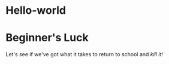 # Hello-world
<h1>Beginner's Luck </h1>
Let's see if we've got what it takes to return to school and <em>kill it</em>!
